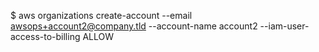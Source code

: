 $ aws organizations create-account --email awsops+account2@company.tld --account-name account2 --iam-user-access-to-billing ALLOW 
